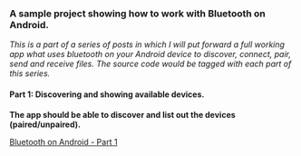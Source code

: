 ### A sample project showing how to work with Bluetooth on Android.

*This is a part of a series of posts in which I will put forward a full working app what uses 
bluetooth on your Android device to discover, connect, pair, send and receive files. 
The source code would be tagged with each part of this series.*

#### Part 1: Discovering and showing available devices.
**The app should be able to discover and list out the devices (paired/unpaired).**

[Bluetooth on Android - Part 1](http://techdroid.kbeanie.com/2011/12/bluetooth-on-android-part-i.html)
